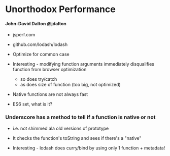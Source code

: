 # Unorthodox Performance
#### John-David Dalton @jdalton

- jsperf.com
- github.com/lodash/lodash

- Optimize for common case
- Interesting - modifying function arguments immediately disqualifies function from browser optimization
  - so does try/catch
  - as does size of function (too big, not optimized)

- Native functions are not always fast
- ES6 set, what is it?

### Underscore has a method to tell if a function is native or not
- i.e. not shimmed ala old versions of prototype
- It checks the function's toString and sees if there's a "native"

- Interesting - lodash does curry/bind by using only 1 function + metadata!

